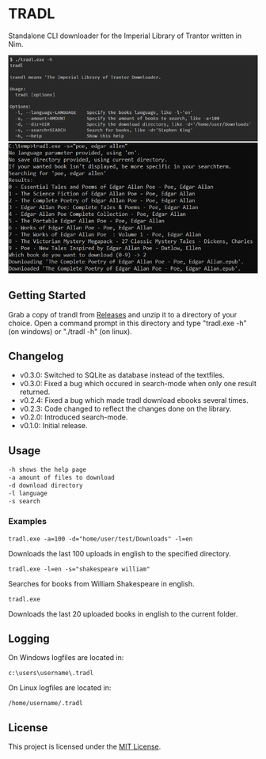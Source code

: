 # TRADL

Standalone CLI downloader for the Imperial Library of Trantor written in Nim.

![Alt text](/res/help.png?raw=true "The help function")
![Alt text](/res/searching_with_language_and_path.png?raw=true "The search function")


## Getting Started
Grab a copy of trandl from [Releases](https://github.com/faulander/tradl/releases) and unzip it to a directory of your choice.
Open a command prompt in this directory and type "tradl.exe -h" (on windows) or "./tradl -h" (on linux).

## Changelog
- v0.3.0: Switched to SQLite as database instead of the textfiles.
- v0.3.0: Fixed a bug which occured in search-mode when only one result returned.
- v0.2.4: Fixed a bug which made tradl download ebooks several times.
- v0.2.3: Code changed to reflect the changes done on the library.
- v0.2.0: Introduced search-mode.
- v0.1.0: Initial release.

## Usage
```
-h shows the help page
-a amount of files to download
-d download directory
-l language
-s search
```

### Examples
```
tradl.exe -a=100 -d="home/user/test/Downloads" -l=en
```
Downloads the last 100 uploads in english to the specified directory.
```
tradl.exe -l=en -s="shakespeare william"
```
Searches for books from William Shakespeare in english.

```
tradl.exe 
```
Downloads the last 20 uploaded books in english to the current folder. 

## Logging
On Windows logfiles are located in:
```
c:\users\username\.tradl
```

On Linux logfiles are located in:
```
/home/username/.tradl
```

## License

This project is licensed under the [MIT License](license.md).
